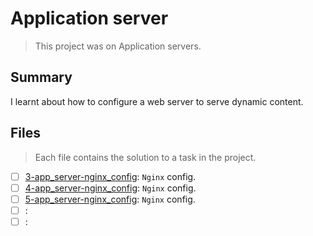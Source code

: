 # Application server

> This project was on Application servers.

## Summary

I learnt about how to configure a web server to serve dynamic content.
## Files

> Each file contains the solution to a task in the project.

- [ ] [3-app_server-nginx_config](https://github.com/Ebube-Ochemba/alx-system_engineering-devops/blob/master/0x1A-application_server/3-app_server-nginx_config): `Nginx` config.
- [ ] [4-app_server-nginx_config](https://github.com/Ebube-Ochemba/alx-system_engineering-devops/blob/master/0x1A-application_server/4-app_server-nginx_config): `Nginx` config.
- [ ] [5-app_server-nginx_config](https://github.com/Ebube-Ochemba/alx-system_engineering-devops/blob/master/0x1A-application_server/5-app_server-nginx_config): `Nginx` config.
- [ ] [](https://github.com/Ebube-Ochemba/alx-system_engineering-devops/blob/master/0x1A-application_server/):
- [ ] [](https://github.com/Ebube-Ochemba/alx-system_engineering-devops/blob/master/0x1A-application_server/):
